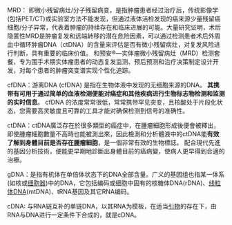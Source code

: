 MRD： 即微小残留病灶/分子残留病变，是指肿瘤患者经过治疗后，传统影像学(包括PET/CT)或实验室方法不能发现，但通过液体活检发现的癌来源少量残留癌细胞/分子异常，代表着肿瘤的持续存在和临床进展的可能。大量研究证明，术后隐匿性MRD是肿瘤复发和远端转移的潜在危险因素，可以通过检测患者术后外周血中循环肿瘤DNA（ctDNA）的含量来评估是否有微小残留病灶，对复发风险进行判断，具有重要的临床价值。 和预安®—实体瘤微小残留病灶（MRD）检测套餐，专为围手术期实体瘤患者的动态复发监测、预后预测和治疗决策制定设计开发，对每个患者的肿瘤突变谱实现个性化追踪。

cfDNA：游离DNA (cfDNA) 是指在生物体液中发现的无细胞来源的DNA。 **其携带有可用于通过简单的血液检测便能对癌症和其他疾病进行生物标志物检测和监测的实时信息**。 cfDNA 的浓度常常很低，常常携带罕见突变，且核酸处于片段化状态，您需要高灵敏度且可靠的工具才能对确保检测到信号的准确性。

ctDNA：ctDNA廣泛存在於很多類型的癌症中，在腫瘤細胞形成後便會被釋出，即使腫瘤細胞數量不高時也能被測出來，因此檢測和分析體液中的ctDNA能**有效了解到身體目前是否存在腫瘤細胞**，是一個非常有效的生物標誌。 配合現代先進的基因分析技術，便能更早期地診斷出身體目前的癌病變，使病人更早得到合適的治療。

gDNA：是指有机体在单倍体状态下的DNA全部含量。广义的基因组也指某一体系(如核或[细胞器](https://zhidao.baidu.com/search?word=细胞器&fr=iknow_pc_qb_highlight))中的DNA，它包括编码或细胞中固有的核糖体DNA(rDNA)、[线粒体DNA](https://zhidao.baidu.com/search?word=线粒体DNA&fr=iknow_pc_qb_highlight)(mtDNA)、tRNA基因及其它RNA编码。

cDNA: 与RNA链互补的单链DNA，以其RNA为模板，在适当[引物](https://zhidao.baidu.com/search?word=引物&fr=iknow_pc_qb_highlight)的存在下，由RNA与DNA进行一定条件下合成的，就是cDNA。

